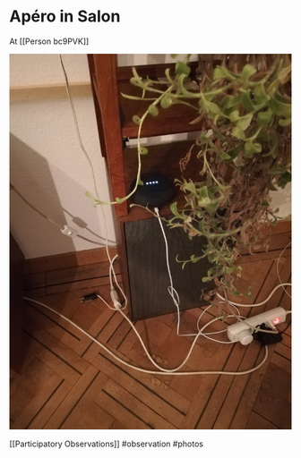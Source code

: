# Apéro in Salon

At [[Person bc9PVK]]

![IMG_20210106_183352.jpg](/assets/images/IMG_20210106_183352.jpg)

[[Participatory Observations]] #observation #photos 